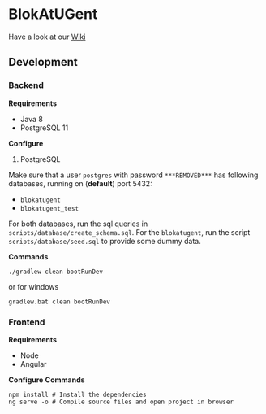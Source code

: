# BlokAtUGent
Have a look at our [Wiki](https://github.ugent.be/bravdwal/dsa/wiki)

## Development

### Backend
**Requirements**
- Java 8
- PostgreSQL 11

**Configure**  
1. PostgreSQL

Make sure that a user `postgres` with password `***REMOVED***` has following databases, running on (<b>default</b>) port 5432:
- `blokatugent`
- `blokatugent_test`

For both databases, run the sql queries in `scripts/database/create_schema.sql`. For the `blokatugent`, run the script `scripts/database/seed.sql` to provide some dummy data.

**Commands**
```shell script
./gradlew clean bootRunDev
```
or for windows
```shell script
gradlew.bat clean bootRunDev
```




### Frontend
**Requirements**
- Node
- Angular

**Configure**
**Commands**
```shell
npm install # Install the dependencies
ng serve -o # Compile source files and open project in browser
```
